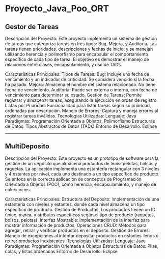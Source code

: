 # Proyecto_Java_Poo_ORT

Gestor de Tareas
-------------------------

Descripción del Proyecto:
Este proyecto implementa un sistema de gestión de tareas que categoriza tareas en tres tipos: Bug, Mejora, y Auditoría. Las tareas tienen prioridades, descripciones y fechas de inicio, y se manejan utilizando herencia y polimorfismo para encapsular el comportamiento específico de cada tipo de tarea. El objetivo es demostrar el manejo de relaciones entre clases, encapsulamiento, y uso de TADs.

Características Principales:
Tipos de Tareas:
Bug: Incluye una fecha de vencimiento y un indicador de criticidad. Se considera vencido si la fecha ha pasado.
Mejora: Almacena el nombre del sistema relacionado. No tiene fecha de vencimiento.
Auditoría: Puede ser externa o interna, con fecha de vencimiento para determinar su estado.
Gestión de Tareas: Permite registrar y almacenar tareas, asegurando la ejecución en orden de registro.
Listas por Prioridad: Funcionalidad para listar tareas según su prioridad, ordenadas por descripción.
Manejo de Errores: Captura y maneja errores al registrar tareas inválidas.
Tecnologías Utilizadas:
Lenguaje: Java
Paradigmas: Programación Orientada a Objetos, Polimorfismo
Estructuras de Datos: Tipos Abstractos de Datos (TADs)
Entorno de Desarrollo: Eclipse

-----------------------------------------------------------------------------------------

MultiDeposito
--------------------
Descripción del Proyecto:
Este proyecto es un prototipo de software para la gestión de un depósito que almacena productos de tenis: pelotas, bolsos y raquetas. La aplicación implementa una estantería rectangular con 3 niveles y 4 estantes por nivel, cada uno destinado a un tipo específico de producto. Se enfoca en la correcta aplicación de conceptos de Programación Orientada a Objetos (POO), como herencia, encapsulamiento, y manejo de colecciones.

Características Principales:
Estructura del Depósito: Implementación de una estantería con niveles y estantes, donde cada nivel almacena un tipo específico de producto.
Gestión de Productos: Los productos tienen un ID único, marca, y atributos específicos según el tipo de producto (raquetas, bolsos, pelotas).
Interfaz Mostrable: Implementación de la interfaz para mostrar información de productos.
Operaciones CRUD: Métodos para agregar, retirar y verificar productos en el depósito.
Gestión de Errores: Manejo de excepciones al intentar depositar productos en estantes llenos o retirar productos inexistentes.
Tecnologías Utilizadas:
Lenguaje: Java
Paradigmas: Programación Orientada a Objetos
Estructuras de Datos: Pilas, colas, y listas ordenadas
Entorno de Desarrollo: Eclipse
